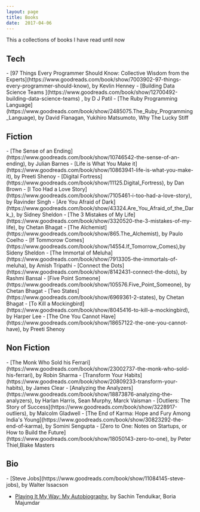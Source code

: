 ```yaml
---
layout: page
title: Books
date:  2017-04-06
---
```


This a collections of books I have read until now 

<h2>Tech </h2>
- [97 Things Every Programmer Should Know: Collective Wisdom from the Experts](https://www.goodreads.com/book/show/7003902-97-things-every-programmer-should-know), by Kevlin Henney
- [Building Data Science Teams ](https://www.goodreads.com/book/show/12700492-building-data-science-teams) , by D J Patil
- [The Ruby Programming Language](https://www.goodreads.com/book/show/2485075.The_Ruby_Programming_Language), by David Flanagan, Yukihiro Matsumoto, Why The Lucky Stiff
<h2>Fiction</h2>
- [The Sense of an Ending](https://www.goodreads.com/book/show/10746542-the-sense-of-an-ending), by Julian Barnes
- [Life is What You Make it](https://www.goodreads.com/book/show/10863941-life-is-what-you-make-it), by Preeti Shenoy
- [Digital Fortress](https://www.goodreads.com/book/show/11125.Digital_Fortress), by Dan Brown
- [I Too Had a Love Story](https://www.goodreads.com/book/show/7105461-i-too-had-a-love-story), by Ravinder Singh
- [Are You Afraid of Dark](https://www.goodreads.com/book/show/43324.Are_You_Afraid_of_the_Dark_), by Sidney Sheldon
- [The 3 Mistakes of My Life](https://www.goodreads.com/book/show/3320520-the-3-mistakes-of-my-life), by Chetan Bhagat
- [The Alchemist](https://www.goodreads.com/book/show/865.The_Alchemist), by Paulo Coelho
- [If Tommorow Comes](https://www.goodreads.com/book/show/14554.If_Tomorrow_Comes),by  Sideny Sheldon
- [The Immortal of Meluha](https://www.goodreads.com/book/show/7913305-the-immortals-of-meluha), by Amish Tripathi
- [Connect the Dots](https://www.goodreads.com/book/show/8142431-connect-the-dots), by Rashmi Bansal
- [Five Point Someone](https://www.goodreads.com/book/show/105576.Five_Point_Someone), by Chetan Bhagat
- [Two States](https://www.goodreads.com/book/show/6969361-2-states), by Chetan Bhagat
- [To Kill a Mockingbird](https://www.goodreads.com/book/show/8045416-to-kill-a-mockingbird), by Harper Lee
- [The One You Cannot Have](https://www.goodreads.com/book/show/18657122-the-one-you-cannot-have), by Preeti Shenoy 

<h2>Non Fiction</h2>
- [The Monk Who Sold his Ferrari](https://www.goodreads.com/book/show/23002737-the-monk-who-sold-his-ferrari), by Robin Sharma
- [Transform Your Habits](https://www.goodreads.com/book/show/20809233-transform-your-habits), by James Clear
- [Analyzing the Analyzers](https://www.goodreads.com/book/show/18873876-analyzing-the-analyzers), by Harlan Harris, Sean Murphy, Marck Vaisman
- [Outliers: The Story of Success](https://www.goodreads.com/book/show/3228917-outliers), by Malcolm Gladwell
- [The End of Karma: Hope and Fury Among India's Young](https://www.goodreads.com/book/show/30823292-the-end-of-karma), by Somini Sengupta
- [Zero to One: Notes on Startups, or How to Build the Future](https://www.goodreads.com/book/show/18050143-zero-to-one), by Peter Thiel,Blake Masters

<h2>Bio</h2>
- [Steve Jobs](https://www.goodreads.com/book/show/11084145-steve-jobs), by Walter Issacson

- [Playing It My Way: My Autobiography](https://www.goodreads.com/book/show/23152041-playing-it-my-way), by Sachin Tendulkar, Boria Majumdar
